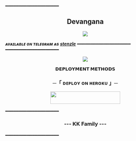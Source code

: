 ━━━━━━━━━━━━━━━━━━━━

<h2 align="center">
    Devangana
</h2>

<p align="center">
  <img src="https://telegra.ph/file/b0a23766dfac733d5d7d6.jpg">
</p>

_**ᴀᴠᴀɪʟᴀʙʟᴇ ᴏɴ ᴛᴇʟᴇɢʀᴀᴍ ᴀs [stenzle](https://t.me/Stenzle_MariaGbot)**_
━━━━━━━━━━━━━━━━━━━━
━━━━━━━━━━━━━━━━━━━━

<p align="center">
  <img src="https://telegra.ph/file/b0a23766dfac733d5d7d6.jpg"
</p>

<p align="center">
<b>𝗗𝗘𝗣𝗟𝗢𝗬𝗠𝗘𝗡𝗧 𝗠𝗘𝗧𝗛𝗢𝗗𝗦</b>
</p>

<h3 align="center">
    ─「 ᴅᴇᴩʟᴏʏ ᴏɴ ʜᴇʀᴏᴋᴜ 」─
</h3>

<p align="center"><a href="https://dashboard.heroku.com/new?template=https://github.com/sakhaavvaavaj93/devangana"> <img src="https://img.shields.io/badge/Deploy%20On%20Heroku-black?style=for-the-badge&logo=heroku" width="220" height="38.45"/></a></p>

━━━━━━━━━━━━━━━━━━━━

<h3 align="center">
   --- KK Family ---
</h3>

━━━━━━━━━━━━━━━━━━━━


